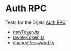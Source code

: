 # Auth RPC

Tests for the Dijets [Auth RPC](https://docs.djtx.network/build/dijetsgo-apis/auth-api)

* [newToken.ts](./newToken.ts)
* [revokeToken.ts](./revokeToken.ts)
* [changePassword.ts](./changePassword.ts)
